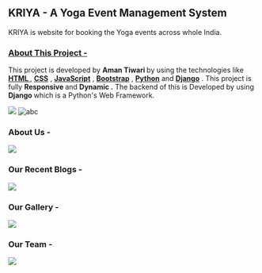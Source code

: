 <h2>KRIYA - A Yoga Event Management System </h2>
<P>KRIYA is website for booking the Yoga events across whole India. </P>
<h3><u>About This Project - </u></h3>
<p>This project is developed by <b>Aman Tiwari </b> by  using the technologies like <b><U>HTML </U></b>, <b><U>CSS</U></b> , <b><U>JavaScript</U></b> , <b><U>Bootstrap</U></b> , <b><U>Python</U></b> and <b><U>Django</U></b> . This project is fully <b> Responsive </b> and <B> Dynamic .</B> The backend of this is Developed by using <B> Django </B> which is a Python's Web Framework. </p>
<img src="https://github.com/AmanTiwari83/KRIYA/assets/155237355/383aec0e-de7b-4060-865f-6a0c3af908ec"/>
<img src="https://github.com/AmanTiwari83/KRIYA/assets/155237355/ffa17a1c-63cc-45d0-b2b0-fcbfff3e5c9e" alt="abc"/>
<h3>About Us - </h3>
<img src="https://github.com/AmanTiwari83/KRIYA/assets/155237355/1cc4303b-a588-47a3-8989-738efd4c9cc8"/>
<h3>Our Recent Blogs - </h3>
<img src="https://github.com/AmanTiwari83/KRIYA/assets/155237355/6ff8f13f-a1e0-4966-b23a-9221f88f4406"/>
<h3>Our Gallery - </h3>
<img src="https://github.com/AmanTiwari83/KRIYA/assets/155237355/0e0b7062-6b85-466c-bbac-e7c2832d17a6"/>
<h3>Our Team - </h3>
<img src="https://github.com/AmanTiwari83/KRIYA/assets/155237355/10fc8042-c9b0-4328-a809-c691842b6696"/>
